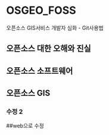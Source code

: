 # OSGEO_FOSS
오픈소스 GIS서비스 개발자 심화 - Git사용법

## 오픈소스 대한 오해와 진실

## 오픈소스 소프트웨어

## 오픈소스 GIS

### 수정 2

##web으로 수정 
